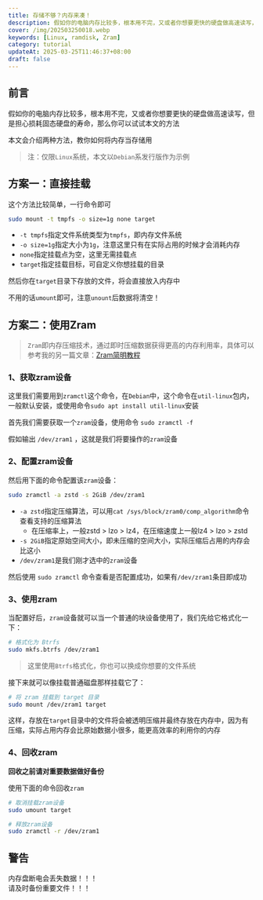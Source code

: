 ```yaml
---
title: 存储不够？内存来凑！
description: 假如你的电脑内存比较多，根本用不完，又或者你想要更快的硬盘做高速读写，但是担心损耗固态硬盘的寿命，那么你可以试试本文的方法
cover: /img/202503250018.webp
keywords: [Linux, ramdisk, Zram]
category: tutorial
updateAt: 2025-03-25T11:46:37+08:00
draft: false
---
```


## 前言

假如你的电脑内存比较多，根本用不完，又或者你想要更快的硬盘做高速读写，但是担心损耗固态硬盘的寿命，那么你可以试试本文的方法

本文会介绍两种方法，教你如何将内存当存储用

> 注：仅限`Linux`系统，本文以`Debian`系发行版作为示例

## 方案一：直接挂载

这个方法比较简单，一行命令即可

```bash
sudo mount -t tmpfs -o size=1g none target
```

- `-t tmpfs`指定文件系统类型为`tmpfs`，即内存文件系统
- `-o size=1g`指定大小为`1g`，注意这里只有在实际占用的时候才会消耗内存
- `none`指定挂载点为空，这里无需挂载点
- `target`指定挂载目标，可自定义你想挂载的目录

然后你在`target`目录下存放的文件，将会直接放入内存中

不用的话`umount`即可，注意`unount`后数据将清空！

## 方案二：使用Zram

> `Zram`即内存压缩技术，通过即时压缩数据获得更高的内存利用率，具体可以参考我的另一篇文章：[Zram简明教程](/post/202405011900)

### 1、获取zram设备

这里我们需要用到`zramctl`这个命令，在`Debian`中，这个命令在`util-linux`包内，一般默认安装，或使用命令`sudo apt install util-linux`安装

首先我们需要获取一个`zram`设备，使用命令 `sudo zramctl -f`

假如输出 `/dev/zram1` ，这就是我们将要操作的`zram`设备

### 2、配置zram设备

然后用下面的命令配置该`zram`设备：

```bash
sudo zramctl -a zstd -s 2GiB /dev/zram1
```

- `-a zstd`指定压缩算法，可以用`cat /sys/block/zram0/comp_algorithm`命令查看支持的压缩算法
  - 在压缩率上，一般zstd > lzo > lz4，在压缩速度上一般lz4 > lzo > zstd
- `-s 2GiB`指定原始空间大小，即未压缩的空间大小，实际压缩后占用的内存会比这小
- `/dev/zram1`是我们刚才选中的`zram`设备

然后使用 `sudo zramctl` 命令查看是否配置成功，如果有`/dev/zram1`条目即成功

### 3、使用zram

当配置好后，`zram`设备就可以当一个普通的块设备使用了，我们先给它格式化一下：

```bash
# 格式化为 Btrfs
sudo mkfs.btrfs /dev/zram1
```

> 这里使用`Btrfs`格式化，你也可以换成你想要的文件系统

接下来就可以像挂载普通磁盘那样挂载它了：

```bash
# 将 zram 挂载到 target 目录
sudo mount /dev/zram1 target
```

这样，存放在`target`目录中的文件将会被透明压缩并最终存放在内存中，因为有压缩，实际占用内存会比原始数据小很多，能更高效率的利用你的内存

### 4、回收zram

**回收之前请对重要数据做好备份**

使用下面的命令回收`zram`

```bash
# 取消挂载zram设备
sudo umount target

# 释放zram设备
sudo zramctl -r /dev/zram1
```

## 警告

内存盘断电会丢失数据！！！  
请及时备份重要文件！！！

